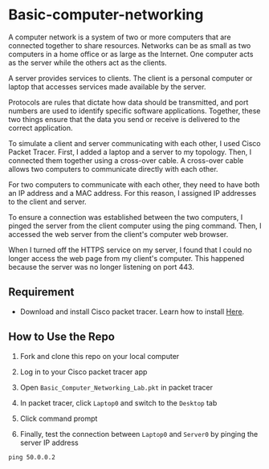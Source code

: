 # Basic-computer-networking

A computer network is a system of two or more computers that are connected together to share resources. Networks can be as small as two computers in a home office or as large as the Internet. One computer acts as the server while the others act as the clients.

A server provides services to clients. The client is a personal computer or laptop that accesses services made available by the server.

Protocols are rules that dictate how data should be transmitted, and port numbers are used to identify specific software applications. Together, these two things ensure that the data you send or receive is delivered to the correct application.

To simulate a client and server communicating with each other, I used Cisco Packet Tracer. First, I added a laptop and a server to my topology. Then, I connected them together using a cross-over cable. A cross-over cable allows two computers to communicate directly with each other.

For two computers to communicate with each other, they need to have both an IP address and a MAC address. For this reason, I assigned IP addresses to the client and server.

To ensure a connection was established between the two computers, I pinged the server from the client computer using the ping command. Then, I accessed the web server from the client's computer web browser.

When I turned off the HTTPS service on my server, I found that I could no longer access the web page from my client's computer. This happened because the server was no longer listening on port 443.

## Requirement

- Download and install Cisco packet tracer. Learn how to install [Here](https://www.packettracernetwork.com/download/download-packet-tracer.html#:~:text=Log%20in%20to%20Cisco%20Netacad,to%20discover%20the%20software%20features.). 

## How to Use the Repo

1) Fork and clone this repo on your local computer

2) Log in to your Cisco packet tracer app

3) Open `Basic_Computer_Networking_Lab.pkt` in packet tracer

4) In packet tracer, click `Laptop0` and switch to the `Desktop` tab

5) Click command prompt

6) Finally, test the connection between `Laptop0` and `Server0` by pinging the server IP address
```
ping 50.0.0.2

```

